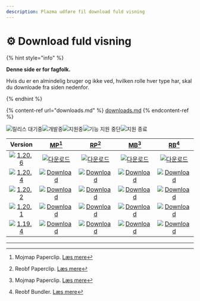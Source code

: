 ```yaml
---
description: Plazma udføre fil download fuld visning
---
```


# ⚙️ Download fuld visning

{% hint style="info" %}

**Denne side er for fagfolk.**

Hvis du er en almindelig bruger og ikke ved, hvilken rolle hver type har,
skal du downloade fra siden nedenfor.

{% endhint %}

{% content-ref url="downloads.md" %}
[downloads.md](downloads.md)
{% endcontent-ref %}

[wtr]: <https://badge.plazmamc.org/0/Venter på frigivelse>

![릴리스 대기중][wtr]![개발중](https://badge.plazmamc.org/1/개발중)![지원중](https://badge.plazmamc.org/2/지원중)![기능 지원 중단](https://badge.plazmamc.org/6/기능%20지원%20중단)![지원 종료](https://badge.plazmamc.org/4/지원%20종료)

|                                      Version                                      |                              [MP](#user-content-fn-1)[^1]                              |                              [RP](#user-content-fn-2)[^2]                              |                              [MB](#user-content-fn-3)[^3]                              |                              [RB](#user-content-fn-4)[^4]                              |
| :-------------------------------------------------------------------------------: | :------------------------------------------------------------------------------------: | :------------------------------------------------------------------------------------: | :------------------------------------------------------------------------------------: | :------------------------------------------------------------------------------------: |
| [![1.20.6](https://badge.plazmamc.org/2/1.20.6)](https://git.plazmamc.org/1.20.6) |     [![다운로드](https://badge.plazmamc.org/1/다운로드)](https://dl.plazmamc.org/1.20.6/0)     |     [![다운로드](https://badge.plazmamc.org/1/다운로드)](https://dl.plazmamc.org/1.20.6/1)     |     [![다운로드](https://badge.plazmamc.org/1/다운로드)](https://dl.plazmamc.org/1.20.6/2)     |     [![다운로드](https://badge.plazmamc.org/1/다운로드)](https://dl.plazmamc.org/1.20.6/3)     |
| [![1.20.4](https://badge.plazmamc.org/2/1.20.4)](https://git.plazmamc.org/1.20.4) | [![Download](https://badge.plazmamc.org/1/Download)](https://dl.plazmamc.org/1.20.4/0) | [![Download](https://badge.plazmamc.org/1/Download)](https://dl.plazmamc.org/1.20.4/1) | [![Download](https://badge.plazmamc.org/1/Download)](https://dl.plazmamc.org/1.20.4/2) | [![Download](https://badge.plazmamc.org/1/Download)](https://dl.plazmamc.org/1.20.4/3) |
| [![1.20.2](https://badge.plazmamc.org/4/1.20.2)](https://git.plazmamc.org/1.20.2) | [![Download](https://badge.plazmamc.org/1/Download)](https://dl.plazmamc.org/1.20.2/0) | [![Download](https://badge.plazmamc.org/1/Download)](https://dl.plazmamc.org/1.20.2/1) | [![Download](https://badge.plazmamc.org/1/Download)](https://dl.plazmamc.org/1.20.2/2) | [![Download](https://badge.plazmamc.org/1/Download)](https://dl.plazmamc.org/1.20.2/3) |
| [![1.20.1](https://badge.plazmamc.org/4/1.20.1)](https://git.plazmamc.org/1.20.1) | [![Download](https://badge.plazmamc.org/1/Download)](https://dl.plazmamc.org/1.20.1/0) | [![Download](https://badge.plazmamc.org/1/Download)](https://dl.plazmamc.org/1.20.1/1) | [![Download](https://badge.plazmamc.org/1/Download)](https://dl.plazmamc.org/1.20.1/2) | [![Download](https://badge.plazmamc.org/1/Download)](https://dl.plazmamc.org/1.20.1/3) |
| [![1.19.4](https://badge.plazmamc.org/4/1.19.4)](https://git.plazmamc.org/1.19.4) | [![Download](https://badge.plazmamc.org/1/Download)](https://dl.plazmamc.org/1.19.4/0) | [![Download](https://badge.plazmamc.org/1/Download)](https://dl.plazmamc.org/1.19.4/1) | [![Download](https://badge.plazmamc.org/1/Download)](https://dl.plazmamc.org/1.19.4/2) | [![Download](https://badge.plazmamc.org/1/Download)](https://dl.plazmamc.org/1.19.4/3) |

***

[^1]: Mojmap Paperclip. [Læs mere](../administration/getting-started#id-2)

[^2]: Reobf Paperclip. [Læs mere](../administration/getting-started#id-2)

[^3]: Mojmap Paperclip. [Læs mere](../administration/getting-started#id-2)

[^4]: Reobf Bundler. [Læs mere](../administration/getting-started#id-2)
